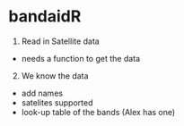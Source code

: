 # bandaidR


1. Read in Satellite data
  - needs a function to get the data
2. We know the data
  - add names
  - satelites supported
  - look-up table of the bands (Alex has one)
  
